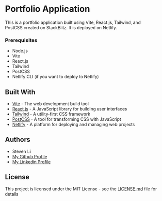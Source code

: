 # Portfolio Application

This is a portfolio application built using Vite, React.js, Tailwind, and PostCSS created on StackBlitz. It is deployed on Netlify.

### Prerequisites

- Node.js
- Vite
- React.js
- Tailwind
- PostCSS
- Netlify CLI (if you want to deploy to Netlify)

## Built With

- [Vite](https://github.com/vitejs/vite) - The web development build tool
- [React.js](https://reactjs.org/) - A JavaScript library for building user interfaces
- [Tailwind](https://tailwindcss.com/) - A utility-first CSS framework
- [PostCSS](https://postcss.org/) - A tool for transforming CSS with JavaScript
- [Netlify](https://www.netlify.com/) - A platform for deploying and managing web projects

## Authors

- Steven Li
- [My Github Profile](https://github.com/zStevenn)
- [My Linkedin Profile](https://www.linkedin.com/in/zstevenn/)

## License

This project is licensed under the MIT License - see the [LICENSE.md](LICENSE.md) file for details
